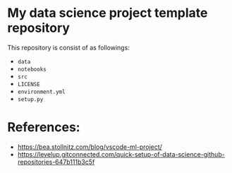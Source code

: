 # My data science project template repository
This repository is consist of as followings:
- `data`
- `notebooks`
- `src`
- `LICENSE`
- `environment.yml`
- `setup.py`


# References:
- https://bea.stollnitz.com/blog/vscode-ml-project/
- https://levelup.gitconnected.com/quick-setup-of-data-science-github-repositories-647b111b3c5f

